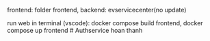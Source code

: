 frontend: folder frontend,
backend: evservicecenter(no update)

run web in terminal (vscode):
docker compose build frontend, 
docker compose up frontend
#   A u t h s e r v i c e   h o a n   t h a n h  
 